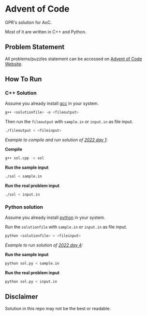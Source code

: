 # Advent of Code

GPR's solution for AoC.

Most of it are written in C++ and Python.

## Problem Statement

All problems/puzzles statement can be accessed on [Advent of Code Website][AoC].

## How To Run

### C++ Solution

Assume you already install [gcc][gcc] in your system.

```sh
g++ <solutionfile> -o <fileoutput>
```
Then run the `fileoutput` with `sample.in` or `input.in` as file input.

```sh
./fileoutput < <fileinput>
```

*Example to compile and run solution of [2022 day 1][day1]:*

**Compile**

```sh
g++ sol.cpp -o sol
```

**Run the sample input**

```sh
./sol < sample.in
```

**Run the real problem input**

```sh
./sol < input.in
```

### Python solution

Assume you already install [python][python] in your system.

Run the `solutionfile` with `sample.in` or `input.in` as file input.

```sh
python <solutionfile> < <fileinput>
```

*Example to run solution of [2022 day 4][day4]:*

**Run the sample input**

```sh
python sol.py < sample.in
```

**Run the real problem input**

```sh
python sol.py < input.in
```

## Disclaimer

Solution in this repo may not be the best or readable.

[AoC]: https://adventofcode.com
[gcc]: https://gcc.gnu.org
[day1]: ./2022/01/sol.cpp
[python]: https://www.python.org
[day4]: ./2022/04/sol.py